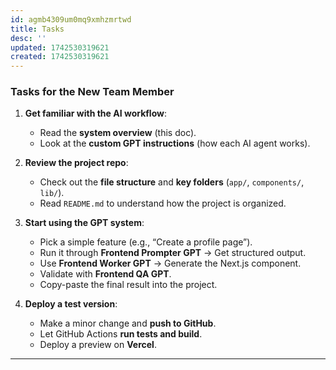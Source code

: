 ```yaml
---
id: agmb4309um0mq9xmhzmrtwd
title: Tasks
desc: ''
updated: 1742530319621
created: 1742530319621
---
```

### **Tasks for the New Team Member**

1. **Get familiar with the AI workflow**:

    - Read the **system overview** (this doc).
    - Look at the **custom GPT instructions** (how each AI agent works).
2. **Review the project repo**:

    - Check out the **file structure** and **key folders** (`app/`, `components/`, `lib/`).
    - Read `README.md` to understand how the project is organized.
3. **Start using the GPT system**:

    - Pick a simple feature (e.g., “Create a profile page”).
    - Run it through **Frontend Prompter GPT** → Get structured output.
    - Use **Frontend Worker GPT** → Generate the Next.js component.
    - Validate with **Frontend QA GPT**.
    - Copy-paste the final result into the project.
4. **Deploy a test version**:

    - Make a minor change and **push to GitHub**.
    - Let GitHub Actions **run tests and build**.
    - Deploy a preview on **Vercel**.

* * *
